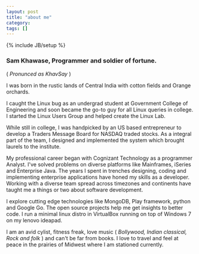 ```yaml
---
layout: post
title: "about me"
category:
tags: []
---
```

{% include JB/setup %}

### Sam Khawase, Programmer and soldier of fortune. 
( *Pronunced as KhavSay* ) 

I was born in the rustic lands of Central India with cotton fields and Orange orchards.

I caught the Linux bug as an undergrad student at Government College of Engineering and soon became the go-to guy for all Linux queries in college. I started the Linux Users Group and helped create the Linux Lab.

While still in college, I was handpicked by an US based entrepreneur to develop a Traders Message Board for NASDAQ traded stocks. As a integral part of the team, I designed and implemented the system which brought laurels to the institute.

My professional career began with Cognizant Technology as a programmer Analyst. I've solved problems on diverse platforms like Mainframes, iSeries and Enterprise Java. The years I spent in trenches designing, coding and implementing enterprise applications have honed my skills as a developer. Working with a diverse team spread across timezones and continents have taught me a things or two about software development.

I explore cutting edge technologies like MongoDB, Play framework, python and Google Go. The open source projects help me get insights to better code. I run a minimal linux distro in VirtualBox running on top of Windows 7 on my lenovo ideapad.

I am an avid cylist, fitness freak, love music ( _Bollywood, Indian classical, Rock and folk_ ) and can't be far from books. 
I love to travel and feel at peace in the prairies of Midwest where I am stationed currently.